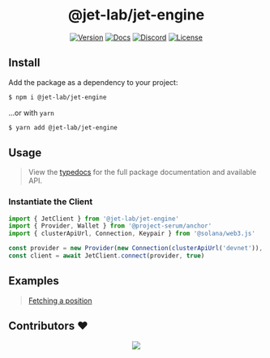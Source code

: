 <div align="center">
  <h1>@jet-lab/jet-engine</h1>

  [![Version](https://img.shields.io/npm/v/@jet-lab/jet-engine?color=red)](https://www.npmjs.com/package/@jet-lab/jet-engine)
  [![Docs](https://img.shields.io/badge/doc-typedocs-success)](https://jet-lab.github.io/jet-engine/)
  [![Discord](https://img.shields.io/discord/833805114602291200?color=blueviolet)](https://discord.gg/RW2hsqwfej)
  [![License](https://img.shields.io/github/license/jet-lab/jet-engine?color=blue)](./LICENSE)
</div>

## Install

Add the package as a dependency to your project:

```bash
$ npm i @jet-lab/jet-engine
```

...or with `yarn`

```bash
$ yarn add @jet-lab/jet-engine
```

## Usage

> View the [typedocs](https://jet-lab.github.io/jet-engine/) for the full package documentation and available API.

### Instantiate the Client

```ts
import { JetClient } from '@jet-lab/jet-engine'
import { Provider, Wallet } from '@project-serum/anchor'
import { clusterApiUrl, Connection, Keypair } from '@solana/web3.js'

const provider = new Provider(new Connection(clusterApiUrl('devnet')), new Wallet(Keypair.generate()), {})
const client = await JetClient.connect(provider, true)
```
## Examples

> [Fetching a position](https://github.com/jet-lab/jet-engine/blob/master/examples/user_position.ts)

## Contributors ❤️

<div align="center">
  <a href="https://github.com/jet-lab/jet-engine/graphs/contributors">
    <img src="https://contrib.rocks/image?repo=jet-lab/jet-engine" />
  </a>
</div>

